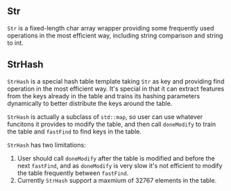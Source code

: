 ## Str
`Str` is a fixed-length char array wrapper providing some frequently used operations in the most efficient way, including string comparison and string to int.

## StrHash
`StrHash` is a special hash table template taking `Str` as key and providing find operation in the most efficient way. It's special in that it can extract features from the keys already in the table and trains its hashing parameters dynamically to better distribute the keys around the table.

`StrHash` is actually a subclass of `std::map`, so user can use whatever funcitons it provides to modify the table, and then call `doneModify` to train the table and `fastFind` to find keys in the table.

`StrHash` has two limitations:
 1) User should call `doneModify` after the table is modified and before the next `fastFind`, and as `doneModify` is very slow it's not efficient to modify the table frequently between `fastFind`.
 2) Currently `StrHash` support a maxmium of 32767 elements in the table.
